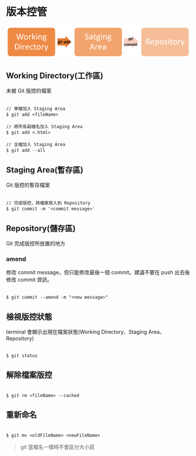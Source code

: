 # 版本控管

![Status](/images/Status.png)

## Working Directory(工作區)

未被 Git 版控的檔案

```

// 單檔加入 Staging Area
$ git add <fileName>

// 將所有副檔名加入 Staging Area
$ git add <.html>

// 全檔加入 Staging Area
$ git add --all

```

## Staging Area(暫存區)

Git 版控的暫存檔案

```

// 完成版控，將檔案寫入到 Repository
$ git commit -m '<commit message>'

```

## Repository(儲存區)

Git 完成版控所放置的地方

### amend

修改 commit message，但只能修改最後一個 commit。建議不要在 push 出去後修改 commit 資訊。

```

$ git commit --amend -m "<new message>"

```

## 檢視版控狀態

terminal 會顯示出現在檔案狀態(Working Directory、Staging Area、Repository)

```

$ git status

```

## 解除檔案版控

```

$ git rm <fileName> --cached

```

## 重新命名

```

$ git mv <oldFileName> <newFileName>

```

> git 當檔名一樣時不會區分大小寫
